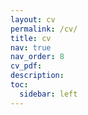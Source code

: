 ```yaml
---
layout: cv
permalink: /cv/
title: cv
nav: true
nav_order: 8
cv_pdf: 
description: 
toc:
  sidebar: left
---
```


